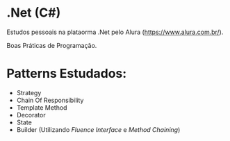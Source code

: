 # .Net (C#)

Estudos pessoais na plataorma .Net pelo Alura (https://www.alura.com.br/).

Boas Práticas de Programação.

<h1>Patterns Estudados:</h1>

<ul>
  <li>Strategy</li>
  <li>Chain Of Responsibility</li>
  <li>Template Method</li>
  <li>Decorator</li>
  <li>State</li>
  <li>Builder (Utilizando <i>Fluence Interface</i> e <i>Method Chaining</i>)</li>
</ul>
